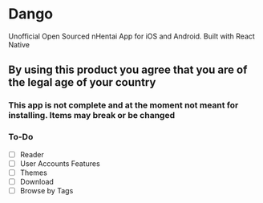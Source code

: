# Dango

Unofficial Open Sourced nHentai App for iOS and Android. Built with React Native

## By using this product you agree that you are of the legal age of your country

### This app is not complete and at the moment not meant for installing. Items may break or be changed

### To-Do

- [ ] Reader
- [ ] User Accounts Features
- [ ] Themes
- [ ] Download
- [ ] Browse by Tags
